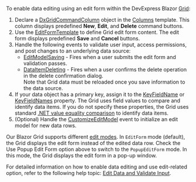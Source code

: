 To enable data editing using an edit form within the DevExpress Blazor [Grid](https://docs.devexpress.com/Blazor/DevExpress.Blazor.DxGrid):

1. Declare a [DxGridCommandColumn](https://docs.devexpress.com/Blazor/DevExpress.Blazor.DxGridCommandColumn) object in the [Columns](https://docs.devexpress.com/Blazor/DevExpress.Blazor.DxGrid.Columns) template. This column displays predefined **New**, **Edit**, and **Delete** command buttons. 
2. Use the [EditFormTemplate](https://docs.devexpress.com/Blazor/DevExpress.Blazor.DxGrid.EditFormTemplate) to define Grid edit form content. The edit form displays predefined **Save** and **Cancel** buttons.
3. Handle the following events to validate user input, access permissions, and post changes to an underlying data source:
    * [EditModelSaving](https://docs.devexpress.com/Blazor/DevExpress.Blazor.DxGrid.EditModelSaving) - Fires when a user submits the edit form and validation passes.
    * [DataItemDeleting](https://docs.devexpress.com/Blazor/DevExpress.Blazor.DxGrid.DataItemDeleting) - Fires when a user confirms the delete operation in the delete confirmation dialog.  
    Note that Grid data must be reloaded once you save information to the data source.
4. If your data object has a primary key, assign it to the [KeyFieldName](https://docs.devexpress.com/Blazor/DevExpress.Blazor.DxGrid.KeyFieldName) or [KeyFieldNames](https://docs.devexpress.com/Blazor/DevExpress.Blazor.DxGrid.KeyFieldNames) property. The Grid uses field values to compare and identify data items. If you do not specify these properties, the Grid uses standard [.NET value equality comparison](https://docs.microsoft.com/en-us/dotnet/csharp/programming-guide/statements-expressions-operators/equality-comparisons) to identify data items.
5. (Optional) Handle the [CustomizeEditModel](https://docs.devexpress.com/Blazor/DevExpress.Blazor.DxGrid.CustomizeEditModel) event to initialize an edit model for new data rows. 

Our Blazor Grid supports different [edit modes](https://docs.devexpress.com/Blazor/DevExpress.Blazor.DxGrid.EditMode). In `EditForm` mode (default), the Grid displays the edit form instead of the edited data row. Check the Use Popup Edit Form option above to switch to the `PopupEditForm` mode. In this mode, the Grid displays the edit form in a pop-up window.

For detailed information on how to enable data editing and use edit-related option, refer to the following help topic: [Edit Data and Validate Input](https://docs.devexpress.com/Blazor/403454/grid/edit-data-and-validate-input).
